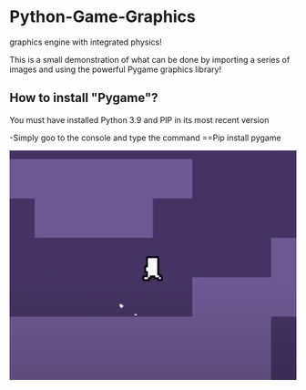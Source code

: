 # Python-Game-Graphics
graphics engine with integrated physics!

This is a small demonstration of what can be done by importing a series of images and using the powerful Pygame graphics library!

## How to install "Pygame"?
You must have installed Python 3.9 and PIP in its most recent version

-Simply goo to the console and type the command ==Pip install pygame

![alt text](https://raw.githubusercontent.com/Noodle-Dev/Python-Game-Graphics/main/Demostrarion/GameDemo.png)

